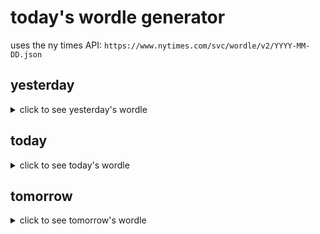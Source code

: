 # today's wordle generator

uses the ny times API: `https://www.nytimes.com/svc/wordle/v2/YYYY-MM-DD.json`

## yesterday

<details>
    <summary>click to see yesterday's wordle</summary>

    azure

</details>

## today

<details>
    <summary>click to see today's wordle</summary>

    daddy

</details>

## tomorrow

<details>
    <summary>click to see tomorrow's wordle</summary>

    beret

</details>
